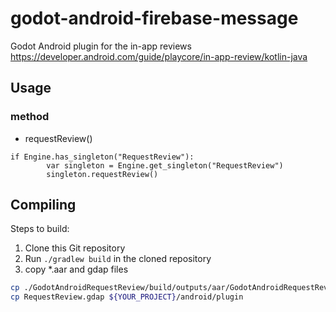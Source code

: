 # godot-android-firebase-message
Godot Android plugin for the in-app reviews
https://developer.android.com/guide/playcore/in-app-review/kotlin-java

## Usage

### method
* requestReview()   

```gdscript
if Engine.has_singleton("RequestReview"):
		var singleton = Engine.get_singleton("RequestReview")
		singleton.requestReview()
```

## Compiling

Steps to build:

1. Clone this Git repository
2. Run `./gradlew build` in the cloned repository
3. copy *.aar and gdap files
```bash
cp ./GodotAndroidRequestReview/build/outputs/aar/GodotAndroidRequestReview-release.aar ${YOUR_PROJECT}/android/plugins/RequestReview-release.aar
cp RequestReview.gdap ${YOUR_PROJECT}/android/plugin
```
